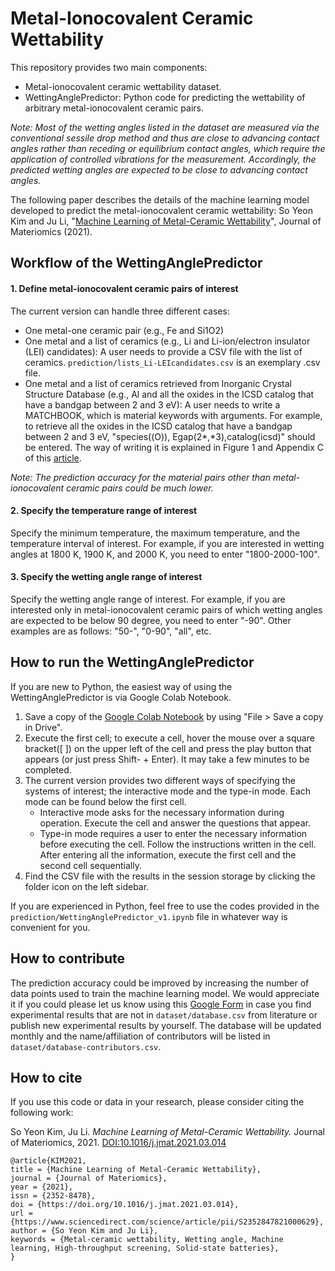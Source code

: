 # Metal-Ionocovalent Ceramic Wettability

This repository provides two main components:

- Metal-ionocovalent ceramic wettability dataset.
- WettingAnglePredictor: Python code for predicting the wettability of arbitrary metal-ionocovalent ceramic pairs.

*Note: Most of the wetting angles listed in the dataset are measured via the conventional sessile drop method and thus are close to advancing contact angles rather than receding or equilibrium contact angles, which require the application of controlled vibrations for the measurement. Accordingly, the predicted wetting angles are expected to be close to advancing contact angles.*

The following paper describes the details of the machine learning model developed to predict the metal-ionocovalent ceramic wettability: So Yeon Kim and Ju Li, "[Machine Learning of Metal-Ceramic Wettability](https://doi.org/10.1016/j.jmat.2021.03.014)", Journal of Materiomics (2021).

## Workflow of the WettingAnglePredictor

#### 1. Define metal-ionocovalent ceramic pairs of interest 

The current version can handle three different cases:
- One metal-one ceramic pair (e.g., Fe and Si1O2)
- One metal and a list of ceramics (e.g., Li and Li-ion/electron insulator (LEI) candidates): A user needs to provide a CSV file with the list of ceramics. `prediction/lists_Li-LEIcandidates.csv` is an exemplary .csv file.
- One metal and a list of ceramics retrieved from Inorganic Crystal Structure Database (e.g., Al and all the oxides in the ICSD catalog that have a bandgap between 2 and 3 eV): A user needs to write a MATCHBOOK, which is material keywords with arguments. For example, to retrieve all the oxides in the ICSD catalog that have a bandgap between 2 and 3 eV, "species((O)), Egap(2*,*3),catalog(icsd)" should be entered. The way of writing it is explained in Figure 1 and Appendix C of this [article](https://doi.org/10.1016/j.commatsci.2017.04.036).

*Note: The prediction accuracy for the material pairs other than metal-ionocovalent ceramic pairs could be much lower.*

#### 2. Specify the temperature range of interest 

Specify the minimum temperature, the maximum temperature, and the temperature interval of interest. For example, if you are interested in wetting angles at 1800 K, 1900 K, and 2000 K, you need to enter "1800-2000-100". 

#### 3. Specify the wetting angle range of interest

Specify the wetting angle range of interest. For example, if you are interested only in metal-ionocovalent ceramic pairs of which wetting angles are expected to be below 90 degree, you need to enter "-90". Other examples are as follows: "50-", "0-90", "all", etc.



## How to run the WettingAnglePredictor

If you are new to Python, the easiest way of using the WettingAnglePredictor is via Google Colab Notebook.

1. Save a copy of the [Google Colab Notebook](https://colab.research.google.com/drive/18aNeQ__aDx4gdNn-y7q1OJwmgm1dNyyW?usp=sharing) by using "File > Save a copy in Drive".
2. Execute the first cell; to execute a cell, hover the mouse over a square bracket([ ]) on the upper left of the cell and press the play button that appears (or just press Shift- + Enter). It may take a few minutes to be completed.
3. The current version provides two different ways of specifying the systems of interest; the interactive mode and the type-in mode. Each mode can be found below the first cell.
    - Interactive mode asks for the necessary information during operation. Execute the cell and answer the questions that appear.
    - Type-in mode requires a user to enter the necessary information before executing the cell. Follow the instructions written in the cell. After entering all the information, execute the first cell and the second cell sequentially.
4. Find the CSV file with the results in the session storage by clicking the folder icon on the left sidebar.

If you are experienced in Python, feel free to use the codes provided in the `prediction/WettingAnglePredictor_v1.ipynb` file in whatever way is convenient for you.



## How to contribute

The prediction accuracy could be improved by increasing the number of data points used to train the machine learning model. We would appreciate it if you could please let us know using this [Google Form](https://docs.google.com/forms/d/e/1FAIpQLSexDIOBS0Tbve2uUbCfaiWBIl0O0ttWUuunHcxtojoptjEaEQ/viewform?usp=sf_link) in case you find experimental results that are not in `dataset/database.csv` from literature or publish new experimental results by yourself. The database will be updated monthly and the name/affiliation of contributors will be listed in `dataset/database-contributors.csv`.



## How to cite

If you use this code or data in your research, please consider citing the following work:

So Yeon Kim, Ju Li. *Machine Learning of Metal-Ceramic Wettability.* Journal of Materiomics, 2021. [DOI:10.1016/j.jmat.2021.03.014](https://doi.org/10.1016/j.jmat.2021.03.014)

```
@article{KIM2021,
title = {Machine Learning of Metal-Ceramic Wettability},
journal = {Journal of Materiomics},
year = {2021},
issn = {2352-8478},
doi = {https://doi.org/10.1016/j.jmat.2021.03.014},
url = {https://www.sciencedirect.com/science/article/pii/S2352847821000629},
author = {So Yeon Kim and Ju Li},
keywords = {Metal-ceramic wettability, Wetting angle, Machine learning, High-throughput screening, Solid-state batteries},
}
```

